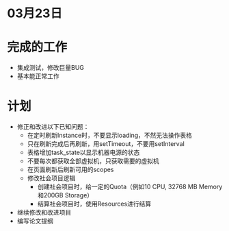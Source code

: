 # 03月23日

# 完成的工作

- 集成测试，修改巨量BUG
- 基本能正常工作

# 计划

- 修正和改进以下已知问题：
  - 在定时刷新Instance时，不要显示loading，不然无法操作表格
  - 只在刷新完成后再刷新，用setTimeout，不要用setInterval
  - 表格增加task_state以显示机器电源的状态
  - 不要每次都获取全部虚拟机，只获取需要的虚拟机
  - 在页面刷新后刷新可用的scopes
  - 修改社会项目逻辑
    - 创建社会项目时，给一定的Quota（例如10 CPU, 32768 MB Memory和200GB Storage）
    - 结算社会项目时，使用Resources进行结算
- 继续修改和改进项目
- 编写论文提纲